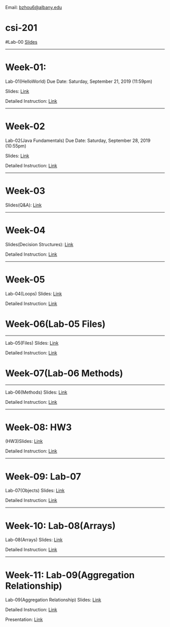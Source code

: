 
Email: bzhou6@albany.edu

# csi-201

#Lab-00
[Slides](https://docs.google.com/presentation/d/1GZp1ICOoKqJVKbFosjMCmIuTXw3r5u7W2SKuwL4tg7A/edit?usp=sharing)

---

# Week-01: 

Lab-01(HelloWorld) Due Date: Saturday, September 21, 2019 (11:59pm)

Slides: [Link](https://docs.google.com/presentation/d/1rLQYHeHAO2sn-0a339mUM6Not3N71RQGKW7f9EyTf68/edit?usp=sharing)

Detailed Instruction: [Link](https://docs.google.com/document/d/1srDix8dV_6dCcJPTVPPQoAr2hEiiCSRGcMmyfLUzoTI/edit?usp=sharing)


---


# Week-02

Lab-02(Java Fundamentals) Due Date: Saturday, September 28, 2019 (10:55pm)

Slides: [Link](https://docs.google.com/presentation/d/11R74j0FSv96vl6X8W8S6pFlhe_YBPV6CosJxM2sW5kQ/edit?usp=sharing)

Detailed Instruction: [Link](https://docs.google.com/document/d/1tj2RyNL9JWFvq9M0yEGSzIeosVZ6LZm0Oa9bnUCht6U/edit?usp=sharing)


---


# Week-03

Slides(Q&A): [Link](https://docs.google.com/presentation/d/11hESUf7aAcNjtV_zemwki9rTo7XUPeJq_MIUX8IP5xY/edit?usp=sharing)


---


# Week-04

Slides(Decision Structures): [Link](https://docs.google.com/presentation/d/1_NU7t02-456qyijjP2Jbn_GpXrPn5hkhPGTGlt0FTJM/edit?usp=sharing)

Detailed Instruction: [Link](https://docs.google.com/document/d/1Pw5c914cWXL3RPbbpYnGeGB4P8FhEqTh_gT-GcLJNAg/edit?usp=sharing)

---

# Week-05

Lab-04(Loops) Slides: [Link](https://docs.google.com/presentation/d/1eEUB9a82qEIvn9RTeh1yHnUtBz1pTnQLKyBFOOVmzZI/edit?usp=sharing)

Detailed Instruction: [Link](https://docs.google.com/document/d/1SChrv0fjYC2ZIHW5LXottBIl9pIAB2kqj299ZZvt57U/edit?usp=sharing)

# Week-06(Lab-05 Files)

---

Lab-05(Files) Slides: [Link](https://docs.google.com/presentation/d/10kaMik1zOlJWWc82AHfwigC-vkfX7_kCFg_mOv0i6JY/edit?usp=sharing)

Detailed Instruction: [Link](https://docs.google.com/document/d/1mjifdh9EA9O0q0h7NOruOHw_v9NmIeIb3BMvgiK_L5U/edit?usp=sharing)


# Week-07(Lab-06 Methods)

---

Lab-06(Methods) Slides: [Link](https://docs.google.com/presentation/d/1vh7q8Hc4HyzufaoM9DxGdf7idbR1smo96epn91isYZk/edit?usp=sharing)

Detailed Instruction: [Link](https://docs.google.com/document/d/1pl-7RQnPq7rJiYK_ByJWbpEJtZvGKPIB4W8kg4FntTc/edit?usp=sharing)

---

# Week-08: HW3

(HW3)Slides: [Link](https://docs.google.com/presentation/d/1xAAQQtcXM8f_qyI2vwZirPlC3S9ci_sRt_EQiAUN77w/edit?usp=sharing)

Detailed Instruction: [Link](https://docs.google.com/document/d/1wNJooCkgglX6ACTCrHKHpkEdCqjLm139nNebDyKS1mE/edit?usp=sharing)


---

# Week-09: Lab-07

Lab-07(Objects) Slides: [Link](https://docs.google.com/presentation/d/16GA2OunZt6clG5F2vCXoExROIH3cwoD8JWnWs6_Gj80/edit?usp=sharing)

Detailed Instruction: [Link](https://docs.google.com/document/d/1E0hLRmt3DIP15F7aNSQUsw46jxIQtZalWkVhHwFV2oI/edit?usp=sharing)


---

# Week-10: Lab-08(Arrays)

Lab-08(Arrays) Slides: [Link](https://docs.google.com/presentation/d/1cKJwuVVGHff9tTNAsUCq0Jd2ta4ydpkG0UaTB4Dj5_4/edit?usp=sharing)

Detailed Instruction: [Link](https://docs.google.com/document/d/1TISVB0m634bU1TqAbwDff3ta1kk3eYYtJ2AQ98cwIW0/edit?usp=sharing)


---

# Week-11: Lab-09(Aggregation Relationship)

Lab-09(Aggregation Relationship) Slides: [Link](https://docs.google.com/presentation/d/1kiR6tRmTkU6-E4lJ7SdSs6NePnEKOK1RjKMH6XtqRqo/edit?usp=sharing)

Detailed Instruction: [Link](https://docs.google.com/document/d/1mFqBA0eF8T5ZQcTzse81ubt0K1HgWIqb4h5H396mNfE/edit?usp=sharing)


Presentation: [Link](https://docs.google.com/presentation/d/1nvpfOPO2-ZcRhIYvL817tNzbs5aziqGBeWN7Mc22PXo/edit?usp=sharing)

